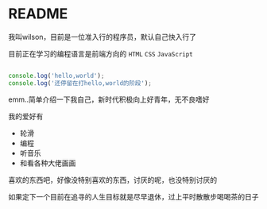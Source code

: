 
# README 

我叫wilson，目前是一位准入行的程序员，默认自己快入行了

  
目前正在学习的编程语言是前端方向的 `HTML` `CSS` `JavaScript`

```javaScript

console.log('hello,world');
console.log('还停留在打hello,world的阶段');

````

emm..简单介绍一下我自己，新时代积极向上好青年，无不良嗜好

我的爱好有
* 轮滑
* 编程
* 听音乐
* 和看各种大佬画画

喜欢的东西吧，好像没特别喜欢的东西，讨厌的呢，也没特别讨厌的

如果定下一个目前在追寻的人生目标就是尽早退休，过上平时散散步喝喝茶的日子

